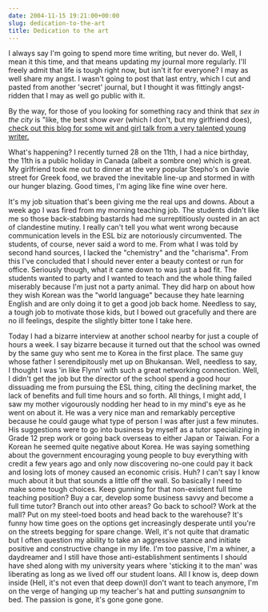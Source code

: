 ```yaml
---
date: 2004-11-15 19:21:00+00:00
slug: dedication-to-the-art
title: Dedication to the art
---
```


I always say I'm going to spend more time writing, but never do. Well, I mean it this time, and that means updating my journal more regularly. I'll freely admit that life is tough right now, but isn't it for everyone? I may as well share my angst. I wasn't going to post that last entry, which I cut and pasted from another 'secret' journal, but I thought it was fittingly angst-ridden that I may as well go public with it. 

By the way, for those of you looking for something racy and think that _sex in the city_ is "like, the best show _ever_ (which I don't, but my girlfriend does), [check out this blog for some wit and girl talk from a very talented young writer.](http://legallybored.blogspot.com/) 

What's happening? I recently turned 28 on the 11th, I had a nice birthday, the 11th is a public holiday in Canada (albeit a sombre one) which is great. My girlfriend took me out to dinner at the very popular Stepho's on Davie street for Greek food, we braved the inevitable line-up and stormed in with our hunger blazing. Good times, I'm aging like fine wine over here.

It's my job situation that's been giving me the real ups and downs. About a week ago I was fired from my morning teaching job. The students didn't like me so those back-stabbing bastards had me surreptitiously ousted in an act of clandestine mutiny. I really can't tell you what went wrong because communication levels in the ESL biz are notoriously circumvented. The students, of course, never said a word to me. From what I was told by second hand sources, I lacked the "chemistry" and the "charisma". From this I've concluded that I should never enter a beauty contest or run for office. Seriously though, what it came down to was just a bad fit. The students wanted to party and I wanted to teach and the whole thing failed miserably because I'm just not a party animal. They did harp on about how they wish Korean was the "world language" because they hate learning English and are only doing it to get a good job back home. Needless to say, a tough job to motivate those kids, but I bowed out gracefully and there are no ill feelings, despite the slightly bitter tone I take here.

Today I had a bizarre interview at another school nearby for just a couple of hours a week. I say bizarre because it turned out that the school was owned by the same guy who sent me to Korea in the first place. The same guy whose father I serendipitously met up on Bhukansan. Well, needless to say, I thought I was 'in like Flynn' with such a great networking connection. Well, I didn't get the job but the director of the school spend a good hour dissuading me from pursuing the ESL thing, citing the declining market, the lack of benefits and full time hours and so forth. All things, I might add, I saw my mother vigourously nodding her head to in my mind's eye as he went on about it. He was a very nice man and remarkably perceptive because he could gauge what type of person I was after just a few minutes. His suggestions were to go into business by myself as a tutor specializing in Grade 12 prep work or going back overseas to either Japan or Taiwan. For a Korean he seemed quite negative about Korea. He was saying something about the government encouraging young people to buy everything with credit a few years ago and only now discovering no-one could pay it back and losing lots of money caused an economic crisis. Huh? I can't say I know much about it but that sounds a little off the wall. So basically I need to make some tough choices. Keep gunning for that non-existent full time teaching position? Buy a car, develop some business savvy and become a full time tutor? Branch out into other areas? Go back to school? Work at the mall? Put on my steel-toed boots and head back to the warehouse? It's funny how time goes on the options get increasingly desperate until you're on the streets begging for spare change. Well, it's not quite that dramatic but I often question my ability to take an aggressive stance and initiate positive and constructive change in my life. I'm too passive, I'm a whiner, a daydreamer and I still have those anti-establishment sentiments I should have shed along with my university years where 'sticking it to the man' was liberating as long as we lived off our student loans. All I know is, deep down inside (Hell, it's not even that deep down)I don't want to teach anymore, I'm on the verge of hanging up my teacher's hat and putting _sunsangnim_ to bed. The passion is gone, it's gone gone gone.

